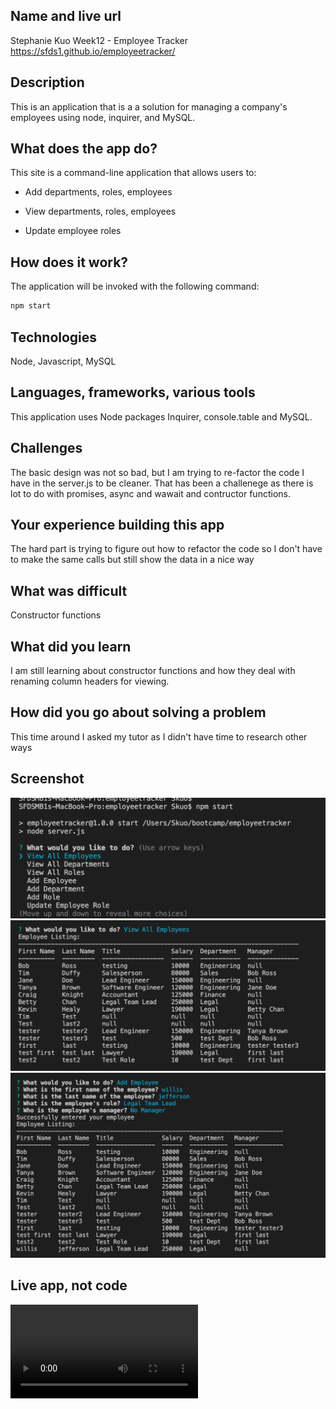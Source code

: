 ## Name and live url
Stephanie Kuo Week12 - Employee Tracker
https://sfds1.github.io/employeetracker/


## Description
This is an application that is a a solution for managing a company's employees using node, inquirer, and MySQL.

## What does the app do?
This site is a command-line application that allows users to:

  * Add departments, roles, employees

  * View departments, roles, employees

  * Update employee roles

## How does it work?
The application  will be invoked with the following command:

```sh
npm start
```

## Technologies
Node, Javascript, MySQL

## Languages, frameworks, various tools
This application uses Node packages Inquirer, console.table and MySQL.

## Challenges
The basic design was not so bad, but I am trying to re-factor the code I have in the server.js to be cleaner.  That has been a challenege as there is lot to do with promises, async and wawait and contructor functions.  

## Your experience building this app
The hard part is trying to figure out how to refactor the code so I don't have to make the same calls but still show the data in a nice way

## What was difficult
Constructor functions

## What did you learn
I am still learning about constructor functions and how they deal with renaming column headers for viewing.


## How did you go about solving a problem
This time around I asked my tutor as I didn't have time to research other ways 

## Screenshot

![](images/main.png)
![](images/view_employee.png)
![](images/add_employee.png)



## Live app, not code

![](images/Employee_Tracker_Video.mov)
